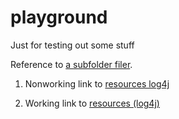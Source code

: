 # playground
Just for testing out some stuff


Reference to [a subfolder filer](src/playground/Main.java).

1. Nonworking link to [resources log4j](resources/log4j2.xml)

2. Working link to [resources (log4j)][log4j]


[log4j]: resources/log4j2.xml